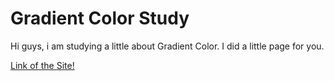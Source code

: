 <h1 > Gradient Color Study </h1>
<p> Hi guys, i am studying a little about Gradient Color. I did a little page for you.</p>
<a href="https://testededegrade.netlify.app/" target="_blank"> Link of the Site! </a>
